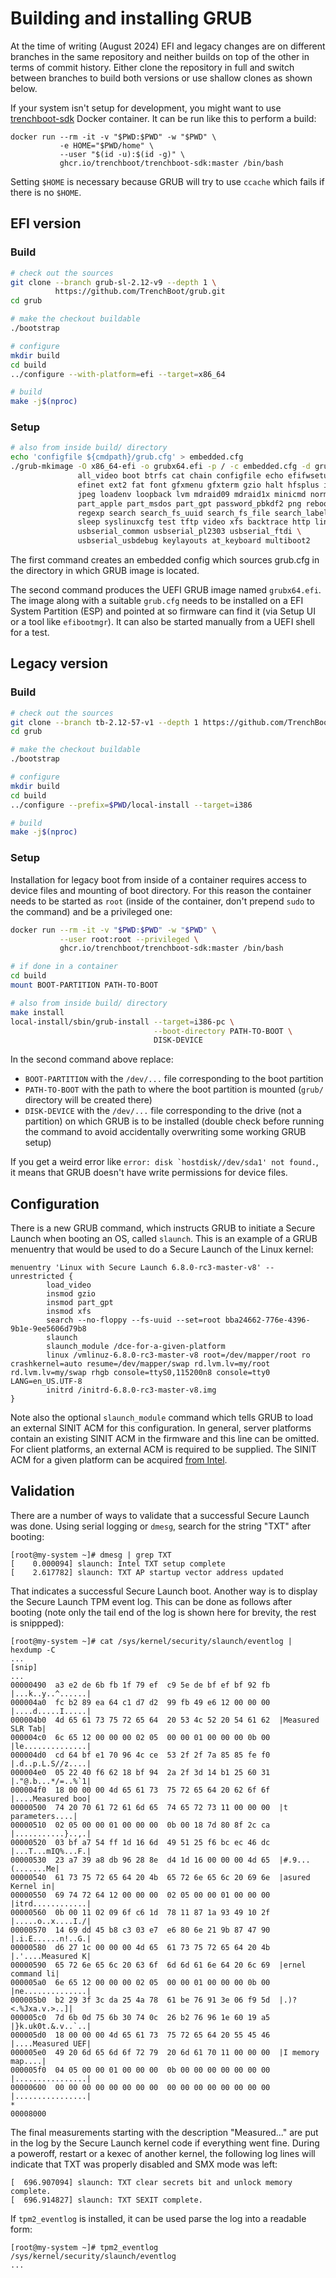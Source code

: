 Building and installing GRUB
============================

At the time of writing (August 2024) EFI and legacy changes are on different
branches in the same repository and neither builds on top of the other in
terms of commit history.  Either clone the repository in full and switch
between branches to build both versions or use shallow clones as shown below.

If your system isn't setup for development, you might want to use
[trenchboot-sdk] Docker container.  It can be run like this to perform a build:

```
docker run --rm -it -v "$PWD:$PWD" -w "$PWD" \
           -e HOME="$PWD/home" \
           --user "$(id -u):$(id -g)" \
           ghcr.io/trenchboot/trenchboot-sdk:master /bin/bash
```

Setting `$HOME` is necessary because GRUB will try to use `ccache` which fails
if there is no `$HOME`.

[trenchboot-sdk]: https://github.com/TrenchBoot/trenchboot-sdk

## EFI version

### Build

```bash
# check out the sources
git clone --branch grub-sl-2.12-v9 --depth 1 \
          https://github.com/TrenchBoot/grub.git
cd grub

# make the checkout buildable
./bootstrap

# configure
mkdir build
cd build
../configure --with-platform=efi --target=x86_64

# build
make -j$(nproc)
```

### Setup

```bash
# also from inside build/ directory
echo 'configfile ${cmdpath}/grub.cfg' > embedded.cfg
./grub-mkimage -O x86_64-efi -o grubx64.efi -p / -c embedded.cfg -d grub-core \
               all_video boot btrfs cat chain configfile echo efifwsetup \
               efinet ext2 fat font gfxmenu gfxterm gzio halt hfsplus iso9660 \
               jpeg loadenv loopback lvm mdraid09 mdraid1x minicmd normal \
               part_apple part_msdos part_gpt password_pbkdf2 png reboot \
               regexp search search_fs_uuid search_fs_file search_label serial \
               sleep syslinuxcfg test tftp video xfs backtrace http linux usb \
               usbserial_common usbserial_pl2303 usbserial_ftdi \
               usbserial_usbdebug keylayouts at_keyboard multiboot2
```

The first command creates an embedded config which sources grub.cfg in the
directory in which GRUB image is located.

The second command produces the UEFI GRUB image named `grubx64.efi`.  The image
along with a suitable `grub.cfg` needs to be installed on a EFI System
Partition (ESP) and pointed at so firmware can find it (via Setup UI or a tool
like `efibootmgr`).  It can also be started manually from a UEFI shell for a
test.

## Legacy version

### Build

```bash
# check out the sources
git clone --branch tb-2.12-57-v1 --depth 1 https://github.com/TrenchBoot/grub.git
cd grub

# make the checkout buildable
./bootstrap

# configure
mkdir build
cd build
../configure --prefix=$PWD/local-install --target=i386

# build
make -j$(nproc)
```

### Setup

Installation for legacy boot from inside of a container requires access to
device files and mounting of boot directory.  For this reason the container
needs to be started as `root` (inside of the container, don't prepend `sudo` to
the command) and be a privileged one:

```bash
docker run --rm -it -v "$PWD:$PWD" -w "$PWD" \
           --user root:root --privileged \
           ghcr.io/trenchboot/trenchboot-sdk:master /bin/bash
```

```bash
# if done in a container
cd build
mount BOOT-PARTITION PATH-TO-BOOT

# also from inside build/ directory
make install
local-install/sbin/grub-install --target=i386-pc \
                                --boot-directory PATH-TO-BOOT \
                                DISK-DEVICE
```

In the second command above replace:

- `BOOT-PARTITION` with the `/dev/...` file corresponding to the boot partition
- `PATH-TO-BOOT` with the path to where the boot partition is mounted (`grub/`
  directory will be created there)
- `DISK-DEVICE` with the `/dev/...` file corresponding to the drive (not a
  partition) on which GRUB is to be installed (double check before running the
  command to avoid accidentally overwriting some working GRUB setup)

If you get a weird error like ``error: disk `hostdisk//dev/sda1' not found.``,
it means that GRUB doesn't have write permissions for device files.

## Configuration

There is a new GRUB command, which instructs GRUB to initiate a Secure Launch
when booting an OS, called `slaunch`.  This is an example of a GRUB menuentry
that would be used to do a Secure Launch of the Linux kernel:

```
menuentry 'Linux with Secure Launch 6.8.0-rc3-master-v8' --unrestricted {
        load_video
        insmod gzio
        insmod part_gpt
        insmod xfs
        search --no-floppy --fs-uuid --set=root bba24662-776e-4396-9b1e-9ee5606d79b8
        slaunch
        slaunch_module /dce-for-a-given-platform
        linux /vmlinuz-6.8.0-rc3-master-v8 root=/dev/mapper/root ro crashkernel=auto resume=/dev/mapper/swap rd.lvm.lv=my/root rd.lvm.lv=my/swap rhgb console=ttyS0,115200n8 console=tty0 LANG=en_US.UTF-8
        initrd /initrd-6.8.0-rc3-master-v8.img
}
```

Note also the optional `slaunch_module` command which tells GRUB to load an
external SINIT ACM for this configuration.  In general, server
platforms contain an existing SINIT ACM in the firmware and this line can be
omitted.  For client platforms, an external ACM is required to be supplied.  The
SINIT ACM for a given platform can be acquired [from Intel][intel-acm].

[intel-acm]: https://www.intel.com/content/www/us/en/developer/articles/tool/intel-trusted-execution-technology.html

## Validation

There are a number of ways to validate that a successful Secure Launch was
done.  Using serial logging or `dmesg`, search for the string "TXT" after
booting:

```
[root@my-system ~]# dmesg | grep TXT
[    0.000094] slaunch: Intel TXT setup complete
[    2.617782] slaunch: TXT AP startup vector address updated
```

That indicates a successful Secure Launch boot.  Another way is to display the
Secure Launch TPM event log.  This can be done as follows after booting (note
only the tail end of the log is shown here for brevity, the rest is snippped):

```
[root@my-system ~]# cat /sys/kernel/security/slaunch/eventlog | hexdump -C
...
[snip]
...
00000490  a3 e2 de 6b fb 1f 79 ef  c9 5e de bf ef bf 92 fb  |...k..y..^......|
000004a0  fc b2 89 ea 64 c1 d7 d2  99 fb 49 e6 12 00 00 00  |....d.....I.....|
000004b0  4d 65 61 73 75 72 65 64  20 53 4c 52 20 54 61 62  |Measured SLR Tab|
000004c0  6c 65 12 00 00 00 02 05  00 00 01 00 00 00 0b 00  |le..............|
000004d0  cd 64 bf e1 70 96 4c ce  53 2f 2f 7a 85 85 fe f0  |.d..p.L.S//z....|
000004e0  05 22 40 f6 62 18 bf 94  2a 2f 3d 14 b1 25 60 31  |."@.b...*/=..%`1|
000004f0  18 00 00 00 4d 65 61 73  75 72 65 64 20 62 6f 6f  |....Measured boo|
00000500  74 20 70 61 72 61 6d 65  74 65 72 73 11 00 00 00  |t parameters....|
00000510  02 05 00 00 01 00 00 00  0b 00 18 7d 80 8f 2c ca  |...........}..,.|
00000520  03 bf a7 54 ff 1d 16 6d  49 51 25 f6 bc ec 46 dc  |...T...mIQ%...F.|
00000530  23 a7 39 a8 db 96 28 8e  d4 1d 16 00 00 00 4d 65  |#.9...(.......Me|
00000540  61 73 75 72 65 64 20 4b  65 72 6e 65 6c 20 69 6e  |asured Kernel in|
00000550  69 74 72 64 12 00 00 00  02 05 00 00 01 00 00 00  |itrd............|
00000560  0b 00 11 02 09 6f c6 1d  78 11 87 1a 93 49 10 2f  |.....o..x....I./|
00000570  14 69 dd 45 b8 c3 03 e7  e6 80 6e 21 9b 87 47 90  |.i.E......n!..G.|
00000580  d6 27 1c 00 00 00 4d 65  61 73 75 72 65 64 20 4b  |.'....Measured K|
00000590  65 72 6e 65 6c 20 63 6f  6d 6d 61 6e 64 20 6c 69  |ernel command li|
000005a0  6e 65 12 00 00 00 02 05  00 00 01 00 00 00 0b 00  |ne..............|
000005b0  b2 29 3f 3c da 25 4a 78  61 be 76 91 3e 06 f9 5d  |.)?<.%Jxa.v.>..]|
000005c0  7d 6b 0d 75 6b 30 74 0c  26 b2 76 96 1e 60 19 a5  |}k.uk0t.&.v..`..|
000005d0  18 00 00 00 4d 65 61 73  75 72 65 64 20 55 45 46  |....Measured UEF|
000005e0  49 20 6d 65 6d 6f 72 79  20 6d 61 70 11 00 00 00  |I memory map....|
000005f0  04 05 00 00 01 00 00 00  0b 00 00 00 00 00 00 00  |................|
00000600  00 00 00 00 00 00 00 00  00 00 00 00 00 00 00 00  |................|
*
00008000
```
The final measurements starting with the description "Measured..." are put in
the log by the Secure Launch kernel code if everything went fine.  During a
poweroff, restart or a kexec of another kernel, the following log lines will
indicate that TXT was properly disabled and SMX mode was left:

```
[  696.907094] slaunch: TXT clear secrets bit and unlock memory complete.
[  696.914827] slaunch: TXT SEXIT complete.
```

If `tpm2_eventlog` is installed, it can be used parse the log into a readable
form:

```
[root@my-system ~]# tpm2_eventlog /sys/kernel/security/slaunch/eventlog
...
```
